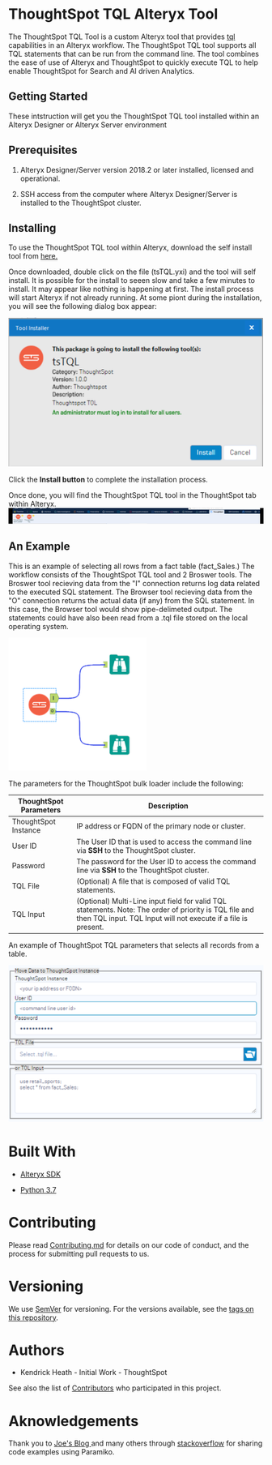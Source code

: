 # ThoughtSpot TQL Alteryx Tool

The ThoughtSpot TQL Tool is a custom Alteryx tool that provides [tql](https://docs.thoughtspot.com/5.0/reference/sql-cli-commands.html) capabilities in an Alteryx workflow.   The ThoughtSpot TQL tool supports all TQL statements that can be run from the command line.  The tool combines the ease of use of Alteryx and ThoughtSpot to quickly execute TQL to help enable ThoughtSpot for Search and AI driven Analytics.

## Getting Started

These intstruction will get you the ThoughtSpot TQL tool installed within an Alteryx Designer or Alteryx Server environment

## Prerequisites

1. Alteryx Designer/Server version 2018.2 or later installed, licensed and operational. 

2. SSH access from the computer where Alteryx Designer/Server is installed to the ThoughtSpot cluster.

## Installing

To use the ThoughtSpot TQL tool within Alteryx, download the self install tool from [here.](Install/tsTQL.yxi)

Once downloaded, double click on the file (tsTQL.yxi) and the tool will self install.  It is possible for the install to seeen slow and take a few minutes to install.  It may appear like nothing is happening at first.  The install process will start Alteryx if not already running.  At some piont during the installation, you will see the following dialog box appear:

![ToolInstallerDialogBox](ScreenShots/ToolInstallerDialogBox.png)

Click the **Install button** to complete the installation process.

Once done, you will find the ThoughtSpot TQL tool in the ThoughtSpot tab within Alteryx.   ![ThoughtSpotTab](ScreenShots/ThoughtSpotTab.png)

## An Example

This is an example of selecting all rows from a fact table (fact_Sales.)  The workflow consists of the ThoughtSpot TQL tool and 2 Broswer tools.  The Broswer tool recieving data from the "I" connection returns log data related to the executed SQL statement.  The Browser tool recieving data from the "O" connection returns the actual data (if any) from the SQL statement.  In this case, the Browser tool would show pipe-delimeted output.  The statements could have also been read from a .tql file stored on the local operating system.  

![ExampleFlow](ScreenShots/ExampleFlow.png)

The parameters for the ThoughtSpot bulk loader include the following:

| ThoughtSpot Parameters | Description                                                                                                                                                                  |
| ---------------------- | ---------------------------------------------------------------------------------------------------------------------------------------------------------------------------- |
| ThoughtSpot Instance   | IP address or FQDN of the primary node or cluster.                                                                                                                           |
| User ID                | The User ID that is used to access the command line via **SSH** to the ThoughtSpot cluster.                                                                                  |
| Password               | The password for the User ID to access the command line via **SSH** to the ThoughtSpot cluster.                                                                              |
| TQL File               | (Optional)  A file that is composed of valid TQL statements.                                                                                                                 |
| TQL Input              | (Optional)  Multi-Line input field for valid TQL statements.  Note:  The order of priority is TQL file and then TQL input.  TQL Input will not execute if a file is present. |

An example of ThoughtSpot TQL parameters that selects all records from a table.

![tsLoadParameters](Screenshots/tsTQLParameters.png)

# Built With

- [Alteryx SDK](https://help.alteryx.com/developer/11.5/index.htm#Home.htm%3FTocPath%3D_____1)

- [Python 3.7](https://www.python.org/downloads/release/python-370)

# Contributing

Please read [Contributing.md](Contributing.md) for details on our code of conduct, and the process for submitting pull requests to us.

# Versioning

We use [SemVer](http://semver.org/) for versioning. For the versions available, see the [tags on this repository](https://github.com/thoughtspot/community-tools/tsLoad/tags).

# Authors

- Kendrick Heath - Initial Work - ThoughtSpot

See also the list of [Contributors](https://github.com/thoughtspot/community-tools/tsLoad/contributors) who participated in this project.

# Aknowledgements

Thank you to [Joe's Blog ](https://joelinoff.com/blog/?p=905)and many others through [stackoverflow](https://stackoverflow.com/) for sharing code examples using Paramiko.  
